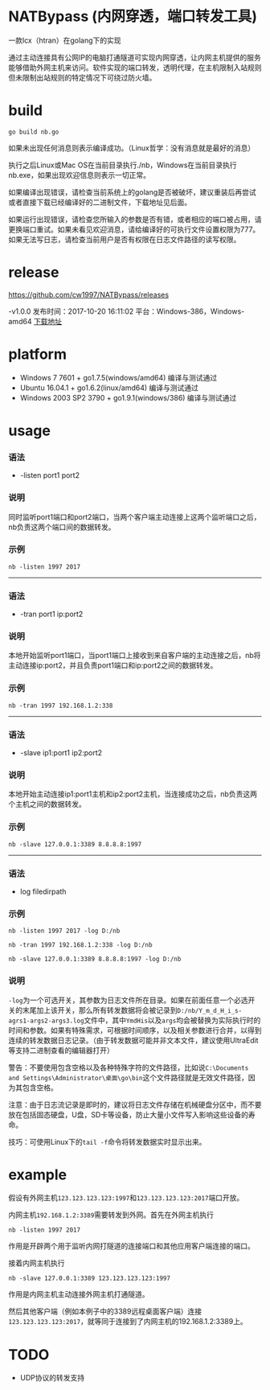 # NATBypass (内网穿透，端口转发工具)
一款lcx（htran）在golang下的实现

通过主动连接具有公网IP的电脑打通隧道可实现内网穿透，让内网主机提供的服务能够借助外网主机来访问。软件实现的端口转发，透明代理，在主机限制入站规则但未限制出站规则的特定情况下可绕过防火墙。

# build
`go build nb.go`

如果未出现任何消息则表示编译成功。（Linux哲学：没有消息就是最好的消息）

执行之后Linux或Mac OS在当前目录执行./nb，Windows在当前目录执行nb.exe，如果出现欢迎信息则表示一切正常。

如果编译出现错误，请检查当前系统上的golang是否被破坏，建议重装后再尝试或者直接下载已经编译好的二进制文件，下载地址见后面。

如果运行出现错误，请检查您所输入的参数是否有错，或者相应的端口被占用，请更换端口重试。如果未看见欢迎消息，请给编译好的可执行文件设置权限为777。如果无法写日志，请检查当前用户是否有权限在日志文件路径的读写权限。

# release
https://github.com/cw1997/NATBypass/releases

-v1.0.0 发布时间：2017-10-20 16:11:02 平台：Windows-386，Windows-amd64 [下载地址](https://github.com/cw1997/NATBypass/releases/tag/v1.0.0) 

# platform
- Windows 7 7601 + go1.7.5(windows/amd64) 编译与测试通过
- Ubuntu 16.04.1 + go1.6.2(linux/amd64) 编译与测试通过
- Windows 2003 SP2 3790 + go1.9.1(windows/386) 编译与测试通过

# usage

### 语法
- -listen port1 port2 

### 说明
同时监听port1端口和port2端口，当两个客户端主动连接上这两个监听端口之后，nb负责这两个端口间的数据转发。

### 示例
`nb -listen 1997 2017`

---

### 语法
- -tran port1 ip:port2 

### 说明
本地开始监听port1端口，当port1端口上接收到来自客户端的主动连接之后，nb将主动连接ip:port2，并且负责port1端口和ip:port2之间的数据转发。

### 示例
`nb -tran 1997 192.168.1.2:338`

---

### 语法
- -slave ip1:port1 ip2:port2

### 说明
本地开始主动连接ip1:port1主机和ip2:port2主机，当连接成功之后，nb负责这两个主机之间的数据转发。

### 示例
`nb -slave 127.0.0.1:3389 8.8.8.8:1997`

---

### 语法
- log filedirpath

### 示例
`nb -listen 1997 2017 -log D:/nb`

`nb -tran 1997 192.168.1.2:338 -log D:/nb`

`nb -slave 127.0.0.1:3389 8.8.8.8:1997 -log D:/nb`

### 说明
`-log`为一个可选开关，其参数为日志文件所在目录。如果在前面任意一个必选开关的末尾加上该开关，那么所有转发数据将会被记录到`D:/nb/Y_m_d_H_i_s-agrs1-args2-args3.log`文件中，其中`YmdHis`以及`args`均会被替换为实际执行时的时间和参数。如果有特殊需求，可根据时间顺序，以及相关参数进行合并，以得到连续的转发数据日志记录。（由于转发数据可能并非文本文件，建议使用UltraEdit等支持二进制查看的编辑器打开）

警告：不要使用包含空格以及各种特殊字符的文件路径，比如说`C:\Documents and Settings\Administrator\桌面\go\bin`这个文件路径就是无效文件路径，因为其包含空格。

注意：由于日志流记录是即时的，建议将日志文件存储在机械硬盘分区中，而不要放在包括固态硬盘，U盘，SD卡等设备，防止大量小文件写入影响这些设备的寿命。

技巧：可使用Linux下的`tail -f`命令将转发数据实时显示出来。

# example
假设有外网主机`123.123.123.123:1997`和`123.123.123.123:2017`端口开放。

内网主机`192.168.1.2:3389`需要转发到外网。首先在外网主机执行

`nb -listen 1997 2017`

作用是开辟两个用于监听内网打隧道的连接端口和其他应用客户端连接的端口。

接着内网主机执行

`nb -slave 127.0.0.1:3389 123.123.123.123:1997`

作用是内网主机主动连接外网主机打通隧道。

然后其他客户端（例如本例子中的3389远程桌面客户端）连接`123.123.123.123:2017`，就等同于连接到了内网主机的192.168.1.2:3389上。

# TODO
- UDP协议的转发支持
